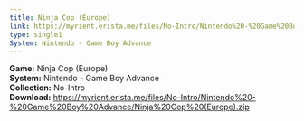 ```yaml
---
title: Ninja Cop (Europe)
link: https://myrient.erista.me/files/No-Intro/Nintendo%20-%20Game%20Boy%20Advance/Ninja%20Cop%20(Europe).zip
type: single1
System: Nintendo - Game Boy Advance
---
```

<b>Game:</b> Ninja Cop (Europe)<br>
<b>System:</b> Nintendo - Game Boy Advance<br>
<b>Collection:</b> No-Intro<br>
<b>Download:</b> https://myrient.erista.me/files/No-Intro/Nintendo%20-%20Game%20Boy%20Advance/Ninja%20Cop%20(Europe).zip